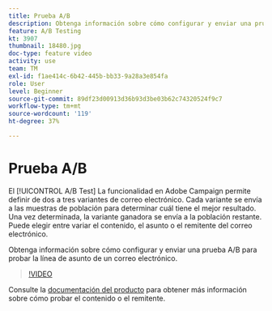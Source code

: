 ```yaml
---
title: Prueba A/B
description: Obtenga información sobre cómo configurar y enviar una prueba A/B para probar la línea de asunto de un correo electrónico.
feature: A/B Testing
kt: 3907
thumbnail: 18480.jpg
doc-type: feature video
activity: use
team: TM
exl-id: f1ae414c-6b42-445b-bb33-9a28a3e854fa
role: User
level: Beginner
source-git-commit: 89df23d00913d36b93d3be03b62c74320524f9c7
workflow-type: tm+mt
source-wordcount: '119'
ht-degree: 37%

---
```


# Prueba A/B

El [!UICONTROL A/B Test] La funcionalidad en Adobe Campaign permite definir de dos a tres variantes de correo electrónico. Cada variante se envía a las muestras de población para determinar cuál tiene el mejor resultado. Una vez determinada, la variante ganadora se envía a la población restante. Puede elegir entre variar el contenido, el asunto o el remitente del correo electrónico.

Obtenga información sobre cómo configurar y enviar una prueba A/B para probar la línea de asunto de un correo electrónico.

>[!VIDEO](https://video.tv.adobe.com/v/18480?quality=12&learn=on)

Consulte la [documentación del producto](https://experienceleague.adobe.com/docs/campaign-standard/using/communication-channels/email-messages/designing-an-a-b-test-email.html) para obtener más información sobre cómo probar el contenido o el remitente.
